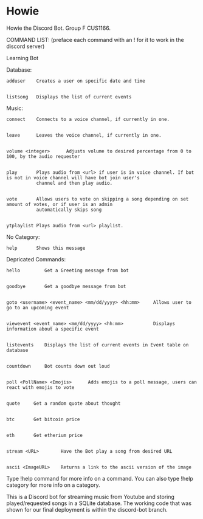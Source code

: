 # Howie
Howie the Discord Bot. Group F CUS1166.


COMMAND LIST: (preface each command with an ! for it to work in the discord server)


Learning Bot



  Database:
  
  
    adduser    Creates a user on specific date and time
    
    
    listsong   Displays the list of current events
    
    
  Music:
  
  
    connect    Connects to a voice channel, if currently in one.
    
    
    leave      Leaves the voice channel, if currently in one.
    
    
    volume <integer>      Adjusts volume to desired percentage from 0 to 100, by the audio requester
    
    
    play       Plays audio from <url> if user is in voice channel. If bot is not in voice channel will have bot join user's
               channel and then play audio.
    
    
    vote       Allows users to vote on skipping a song depending on set amount of votes, or if user is an admin 
               automatically skips song
    
    
    ytplaylist Plays audio from <url> playlist.
    
    
​No Category:


    help       Shows this message

 Depricated Commands:
                                                 
    hello         Get a Greeting message from bot
    
    
    goodbye       Get a goodbye message from bot
    
    
    goto <username> <event_name> <mm/dd/yyyy> <hh:mm>     Allows user to go to an upcoming event
        
        
    viewevent <event_name> <mm/dd/yyyy> <hh:mm>           Displays information about a specific event
        
        
    listevents    Displays the list of current events in Event table on database
        
        
    countdown     Bot counts down out loud
        
        
    poll <PollName> <Emojis>      Adds emojis to a poll message, users can react with emojis to vote
        
        
    quote     Get a random quote about thought
        
        
    btc       Get bitcoin price
        
        
    eth       Get etherium price
        
        
    stream <URL>        Have the Bot play a song from desired URL
        
        
    ascii <ImageURL>    Returns a link to the ascii version of the image

  Type !help command for more info on a command.
  You can also type !help category for more info on a category.
  
  This is a Discord bot for streaming music from Youtube and storing played/requested songs in a SQLite database. 
  The working code that was shown for our final deployment is within the discord-bot branch.
  
